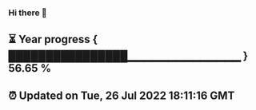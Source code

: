 ### Hi there 👋
⏳ Year progress { ████████████████▁▁▁▁▁▁▁▁▁▁▁▁▁▁ } 56.65 %
---
⏰ Updated on Tue, 26 Jul 2022 18:11:16 GMT
---
